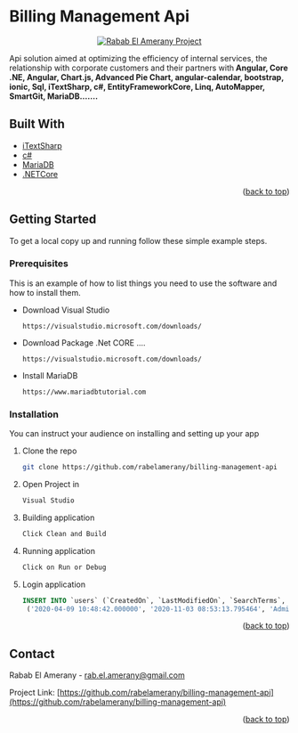 <div id="top"></div>

# Billing Management Api

<p align="center">
<a href="https://github.com/rabelamerany/billing-management-api">
<img  alt="Rabab El Amerany Project" title="Rabab Project" src="https://github.com/rabelamerany/billing-management-web/blob/main/src/assets/images/site.PNG" />
</a>
</p>

<p align="LEFT">
Api solution aimed at optimizing the efficiency of internal services, the relationship with corporate customers and their partners with<b> Angular, Core .NE, Angular, Chart.js, Advanced Pie Chart, angular-calendar, bootstrap, ionic, Sql, iTextSharp, c#, EntityFrameworkCore, Linq, AutoMapper, SmartGit, MariaDB…….</b>
</p>

## Built With

* [iTextSharp](https://www.nuget.org/packages/iTextSharp/)
* [c#](https://www.jetbrains.com/resharper-cpp)
* [MariaDB](https://mariadb.org)
* [.NETCore](https://netcorecloud.com)

<p align="right">(<a href="#top">back to top</a>)</p>

<!-- GETTING STARTED -->

## Getting Started

To get a local copy up and running follow these simple example steps.

### Prerequisites

This is an example of how to list things you need to use the software and how to install them.
  
* Download Visual Studio
  ```site
  https://visualstudio.microsoft.com/downloads/
  ```
* Download Package .Net CORE ....
  ```site
  https://visualstudio.microsoft.com/downloads/
  ```
* Install MariaDB
  ```site
  https://www.mariadbtutorial.com 
  ```
  
### Installation

You can instruct your audience on installing and setting up your app

1. Clone the repo
   ```sh
   git clone https://github.com/rabelamerany/billing-management-api
   ```
2. Open Project in
   ```sh
   Visual Studio
   ```
3. Building application
   ```sh
   Click Clean and Build
   ```
4. Running application
   ```sh
   Click on Run or Debug
   ```
5. Login application
   ```sql
   INSERT INTO `users` (`CreatedOn`, `LastModifiedOn`, `SearchTerms`, `Id`, `FirstName`, `LastName`, `Email`, `PhoneNumber`, `UserName`, `Passwordhash`, `IsActive`, `LastConnection`, `AccessfailedCount`, `Matricule`, `Historique`, `GoogleCalendarId`, `AgenceId`, `ClientId`, `RoleId`) VALUES
	('2020-04-09 10:48:42.000000', '2020-11-03 08:53:13.795464', 'Admin Demo MA00', '1', 'Admin', 'Demo', 'demo@gmail.colm', '0615326598', 'admin', '1/eo28BLkmc=:UJ3/zUTTeMbjpHhGnUqepA==', b'1', '2020-11-03 09:53:13.795445', 0, 'MA00', '[]', NULL, NULL, NULL, 1);
   ```
  
<p align="right">(<a href="#top">back to top</a>)</p>

<!-- CONTACT -->

## Contact

Rabab El Amerany - rab.el.amerany@gmail.com

Project Link: [https://github.com/rabelamerany/billing-management-api](https://github.com/rabelamerany/billing-management-api)

<p align="right">(<a href="#top">back to top</a>)</p>

